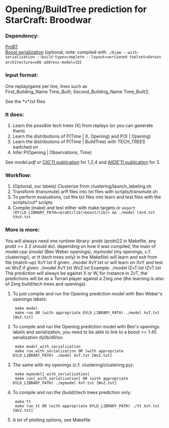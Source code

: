 # Opening/BuildTree prediction for StarCraft: Broodwar

### Dependency:  
[ProBT](http://probayes.com/index.php?option=com_content&view=article&id=83&Itemid=88&lang=en)  
[Boost.serialization](http://www.boost.org/doc/libs/1_45_0/libs/serialization/doc/index.html) (optional, note: compiled with `./bjam --with-serialization --build-type=complete --layout=versioned toolset=darwin architecture=x86 address-model=32`)

### Input format:  
One replay/game per line, lines such as  
    First_Building_Name Time_Built; Second_Building_Name Time_Built2;

See the \*v\*.txt files

### It does:  

1. Learn the possible tech trees (X) from replays (or you can generate them)
2. Learn the distributions of P(Time | X, Opening) and P(X | Opening)
3. Learn the distributions of P(Time | BuildTree) with TECH\_TREES switched on
4. Infer P(Opening | Observations, Time)

See *model.pdf* or [CIG'11 publication](http://dl.dropbox.com/u/14035465/OpeningPrediction.pdf) for 1,2,4 and [AIIDE'11 publication](http://dl.dropbox.com/u/14035465/AIIDE_11_RC1.pdf) for 3.

### Workflow:

1. (Optional, our labels) Clusterize from clustering/launch\_labeling.sh
2. Transform (transmute) arff files into txt files with scripts/transmute.sh
3. To perform evaluations, cut the txt files into learn and test files with the scripts/cut\* scripts
4. Compile (make) and test either with make targets or `export (DY)LD_LIBRARY_PATH=<probt/lib(+boost/lib)> && ./model lXvX.txt tXvX.txt`

### More is more:

You will always need one runtime library: probt (probt22 in Makefile, any probt >= 2.2 should do).
depending on how it was compiled, the main of model.cpp (*model* (Ben Weber openings), *mymodel* (my openings, c.f. clustering/), or *tt* (tech trees only) in the Makefile) will learn and exit from file (match-up) XvY.txt if given:
    ./model XvY.txt
or will learn on XvY and test on WvZ if given:
    ./model XvY.txt WvZ.txt
Example:
    ./model lZvT.txt tZvT.txt
The prediction will always be against X or W, for instance in ZvT, the predictions will be as a Terran player against a Zerg one (the learning is also of Zerg build/tech trees and openings).

1. To just compile and run the Opening prediction model with Ben Weber's openings labels: 

        make model
        make run OR (with appropriate DYLD_LIBRARY_PATH) ./model XvT.txt [WvZ.txt]

2. To compile and run the Opening prediction model with Ben's openings labels and serialization, you need to be able to link to a boost >= 1.45 serialization dylib/dll/so:

        make model_with_serialization
        make run_with_serialization OR (with appropriate DYLD_LIBRARY_PATH) ./model XvT.txt [WvZ.txt]

3. The same with my openings (c.f. clustering/clustering.py):

        make mymodel[_with_serialization]
        make run[_with_serialization] OR (with appropriate DYLD_LIBRARY_PATH) ./mymodel XvY.txt [WvZ.txt]

4. To compile and run the (build/)tech trees prediction only:

        make tt
        make run_tt OR (with appropriate DYLD_LIBRARY_PATH) ./tt XvY.txt [WvZ.txt]

5. A lot of plotting options, see Makefile
